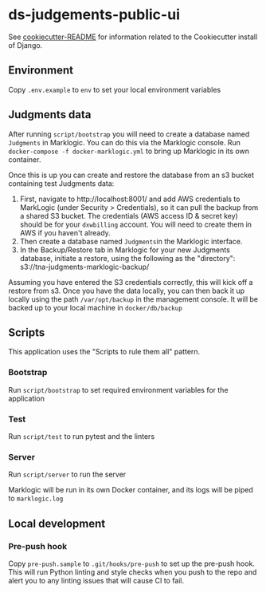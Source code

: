 # ds-judgements-public-ui

See [cookiecutter-README](doc/cookiecutter-README.md) for information related to the Cookiecutter install of Django.

## Environment

Copy `.env.example` to `env` to set your local environment variables

## Judgments data

After running `script/bootstrap` you will need to create a database named `Judgments` in Marklogic. You can do this via
the Marklogic console. Run `docker-compose -f docker-marklogic.yml` to bring up Marklogic in its own container.

Once this is up you can create and restore the database from an s3 bucket containing test Judgments data:

1. First, navigate to http://localhost:8001/ and add AWS credentials to MarkLogic (under Security > Credentials), so it can pull the backup from a shared S3 bucket.
   The credentials (AWS access ID & secret key) should be for your `dxwbilling` account. You will need to create them in AWS
   if you haven't already.
2. Then create a database named `Judgments`in the Marklogic interface.
3. In the Backup/Restore tab in Marklogic for your new Judgments database, initiate a restore, using the following as the
   "directory": s3://tna-judgments-marklogic-backup/

Assuming you have entered the S3 credentials correctly, this will kick off a restore from s3. Once you have the data locally,
you can then back it up locally using the path `/var/opt/backup` in the management console. It will be backed up to your local
machine in `docker/db/backup`

## Scripts

This application uses the "Scripts to rule them all" pattern.

### Bootstrap

Run `script/bootstrap` to set required environment variables for the application

### Test

Run `script/test` to run pytest and the linters

### Server

Run `script/server` to run the server

Marklogic will be run in its own Docker container, and its logs will be piped to `marklogic.log`

## Local development

### Pre-push hook

Copy `pre-push.sample` to `.git/hooks/pre-push` to set up the pre-push hook. This will run Python linting and
style checks when you push to the repo and alert you to any linting issues that will cause CI to fail.
